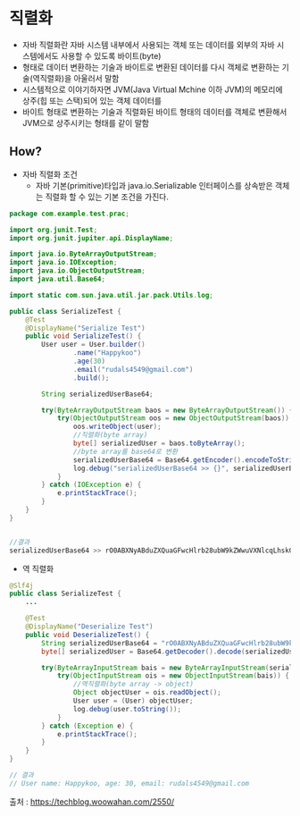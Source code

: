 # 직렬화
- 자바 직렬화란 자바 시스템 내부에서 사용되는 객체 또는 데이터를 외부의 자바 시스템에서도 사용할 수 있도록 바이트(byte)
- 형태로 데이터 변환하는 기술과 바이트로 변환된 데이터를 다시 객체로 변환하는 기술(역직렬화)을 아울러서 말함
- 시스템적으로 이야기하자면 JVM(Java Virtual Mchine 이하 JVM)의 메모리에 상주(힙 또는 스택)되어 있는 객체 데이터를
- 바이트 형태로 변환하는 기술과 직렬화된 바이트 형태의 데이터를 객체로 변환해서 JVM으로 상주시키는 형태를 같이 말함

## How?
- 자바 직렬화 조건
  - 자바 기본(primitive)타입과 java.io.Serializable 인터페이스를 상속받은 객체는 직렬화 할 수 있는 기본 조건을 가진다.

```java
package com.example.test.prac;

import org.junit.Test;
import org.junit.jupiter.api.DisplayName;

import java.io.ByteArrayOutputStream;
import java.io.IOException;
import java.io.ObjectOutputStream;
import java.util.Base64;

import static com.sun.java.util.jar.pack.Utils.log;

public class SerializeTest {
    @Test
    @DisplayName("Serialize Test")
    public void SerializeTest() {
        User user = User.builder()
                .name("Happykoo")
                .age(30)
                .email("rudals4549@gmail.com")
                .build();

        String serializedUserBase64;

        try(ByteArrayOutputStream baos = new ByteArrayOutputStream()) {
            try(ObjectOutputStream oos = new ObjectOutputStream(baos)) {
                oos.writeObject(user);
                //직렬화(byte array)
                byte[] serializedUser = baos.toByteArray();
                //byte array를 base64로 변환
                serializedUserBase64 = Base64.getEncoder().encodeToString(serializedUser);
                log.debug("serializedUserBase64 >> {}", serializedUserBase64);
            }
        } catch (IOException e) {
            e.printStackTrace();
        }
    }
}


//결과
serializedUserBase64 >> rO0ABXNyABduZXQuaGFwcHlrb28ubW9kZWwuVXNlcqLhsk0TYPUEAgADSQADYWdlTAAFZW1haWx0ABJMamF2YS9sYW5nL1N0cmluZztMAARuYW1lcQB+AAF4cAAAAB50ABRydWRhbHM0NTQ5QGdtYWlsLmNvbXQACEhhcHB5a29

```

- 역 직렬화
```java
@Slf4j
public class SerializeTest {
    ...

    @Test
    @DisplayName("Deserialize Test")
    public void DeserializeTest() {
        String serializedUserBase64 = "rO0ABXNyABduZXQuaGFwcHlrb28ubW9kZWwuVXNlcqLhsk0TYPUEAgADSQADYWdlTAAFZW1haWx0ABJMamF2YS9sYW5nL1N0cmluZztMAARuYW1lcQB+AAF4cAAAAB50ABRydWRhbHM0NTQ5QGdtYWlsLmNvbXQACEhhcHB5a29v";
        byte[] serializedUser = Base64.getDecoder().decode(serializedUserBase64);

        try(ByteArrayInputStream bais = new ByteArrayInputStream(serializedUser)) {
            try(ObjectInputStream ois = new ObjectInputStream(bais)) {
                //역직렬화(byte array -> object)
                Object objectUser = ois.readObject();
                User user = (User) objectUser;
                log.debug(user.toString());
            }
        } catch (Exception e) {
            e.printStackTrace();
        }
    }
}

// 결과
// User name: Happykoo, age: 30, email: rudals4549@gmail.com
```


출처 : https://techblog.woowahan.com/2550/
